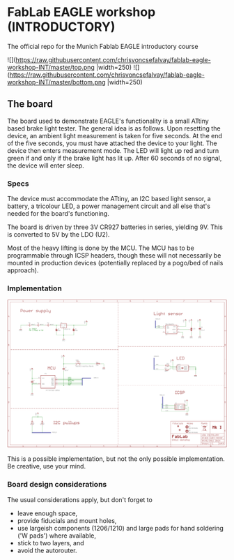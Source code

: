 # FabLab EAGLE workshop (INTRODUCTORY)
The official repo for the Munich Fablab EAGLE introductory course 

![](https://raw.githubusercontent.com/chrisvoncsefalvay/fablab-eagle-workshop-INT/master/top.png |width=250) ![](https://raw.githubusercontent.com/chrisvoncsefalvay/fablab-eagle-workshop-INT/master/bottom.png |width=250)

## The board
The board used to demonstrate EAGLE's functionality is a small ATtiny based brake light tester. The general idea is as follows. Upon resetting the device, an ambient light measurement is taken for five seconds. At the end of the five seconds, you must have attached the device to your light. The device then enters measurement mode. The LED will light up red and turn green if and only if the brake light has lit up. After 60 seconds of no signal, the device will enter sleep. 

### Specs
The device must accommodate the ATtiny, an I2C based light sensor, a battery, a tricolour LED, a power management circuit and all else that's needed for the board's functioning.

The board is driven by three 3V CR927 batteries in series, yielding 9V. This is converted to 5V by the LDO (U2).

Most of the heavy lifting is done by the MCU. The MCU has to be programmable through ICSP headers, though these will not necessarily be mounted in production devices (potentially replaced by a pogo/bed of nails approach).

### Implementation

![Schematic](https://raw.githubusercontent.com/chrisvoncsefalvay/fablab-eagle-workshop-INT/master/schematic.png)

This is a possible implementation, but not the only possible implementation. Be creative, use your mind.

### Board design considerations
The usual considerations apply, but don't forget to
- leave enough space,
- provide fiducials and mount holes,
- use largeish components (1206/1210) and large pads for hand soldering ('W pads') where available,
- stick to two layers, and
- avoid the autorouter.

